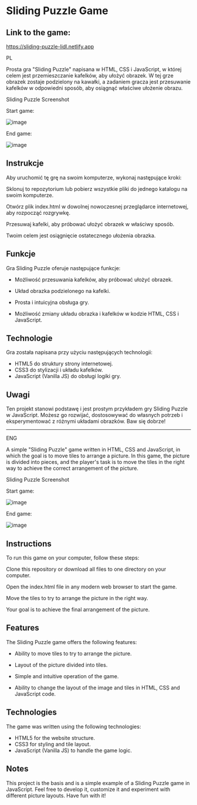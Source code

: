 # Sliding Puzzle Game

## Link to the game:

https://sliding-puzzle-lidl.netlify.app

PL

Prosta gra "Sliding Puzzle" napisana w HTML, CSS i JavaScript, w której celem jest przemieszczanie kafelków, aby ułożyć obrazek. W tej grze obrazek zostaje podzielony na kawałki, a zadaniem gracza jest przesuwanie kafelków w odpowiedni sposób, aby osiągnąć właściwe ułożenie obrazu.

Sliding Puzzle Screenshot

Start game: 


![image](https://github.com/SebastianK2000/SlidingPuzzle/assets/127401994/4cd3f492-311b-41f5-a9bd-a0232848ca95)


End game: 

![image](https://github.com/SebastianK2000/SlidingPuzzle/assets/127401994/cd396317-eb61-40db-a8ea-13013228738e)


## Instrukcje

Aby uruchomić tę grę na swoim komputerze, wykonaj następujące kroki:

Sklonuj to repozytorium lub pobierz wszystkie pliki do jednego katalogu na swoim komputerze.

Otwórz plik index.html w dowolnej nowoczesnej przeglądarce internetowej, aby rozpocząć rozgrywkę.

Przesuwaj kafelki, aby próbować ułożyć obrazek w właściwy sposób.

Twoim celem jest osiągnięcie ostatecznego ułożenia obrazka.

## Funkcje

Gra Sliding Puzzle oferuje następujące funkcje:

- Możliwość przesuwania kafelków, aby próbować ułożyć obrazek.

- Układ obrazka podzielonego na kafelki.

- Prosta i intuicyjna obsługa gry.

- Możliwość zmiany układu obrazka i kafelków w kodzie HTML, CSS i JavaScript.

## Technologie

Gra została napisana przy użyciu następujących technologii:

- HTML5 do struktury strony internetowej.
- CSS3 do stylizacji i układu kafelków.
- JavaScript (Vanilla JS) do obsługi logiki gry.

## Uwagi

Ten projekt stanowi podstawę i jest prostym przykładem gry Sliding Puzzle w JavaScript. Możesz go rozwijać, dostosowywać do własnych potrzeb i eksperymentować z różnymi układami obrazków. Baw się dobrze!

----------------------

ENG 

A simple "Sliding Puzzle" game written in HTML, CSS and JavaScript, in which the goal is to move tiles to arrange a picture. In this game, the picture is divided into pieces, and the player's task is to move the tiles in the right way to achieve the correct arrangement of the picture.

Sliding Puzzle Screenshot

Start game: 


![image](https://github.com/SebastianK2000/SlidingPuzzle/assets/127401994/4cd3f492-311b-41f5-a9bd-a0232848ca95)


End game: 

![image](https://github.com/SebastianK2000/SlidingPuzzle/assets/127401994/cd396317-eb61-40db-a8ea-13013228738e)


## Instructions

To run this game on your computer, follow these steps:

Clone this repository or download all files to one directory on your computer.

Open the index.html file in any modern web browser to start the game.

Move the tiles to try to arrange the picture in the right way.

Your goal is to achieve the final arrangement of the picture.

## Features

The Sliding Puzzle game offers the following features:

- Ability to move tiles to try to arrange the picture.

- Layout of the picture divided into tiles.

- Simple and intuitive operation of the game.

- Ability to change the layout of the image and tiles in HTML, CSS and JavaScript code.

## Technologies

The game was written using the following technologies:

- HTML5 for the website structure.
- CSS3 for styling and tile layout.
- JavaScript (Vanilla JS) to handle the game logic.

## Notes

This project is the basis and is a simple example of a Sliding Puzzle game in JavaScript. Feel free to develop it, customize it and experiment with different picture layouts. Have fun with it!
